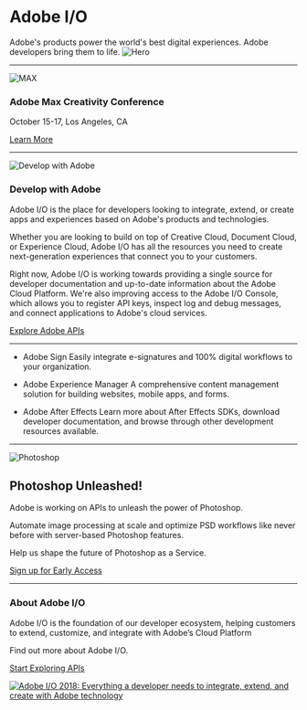 # Adobe I/O

Adobe's products power the world's best digital experiences. Adobe developers bring them to life.
![Hero](https://www.adobe.io/content/dam/adobeio/Home/hero_main.jpg/_jcr_content/renditions/original.transform/w1680/q80/img.jpg)

---
![MAX](https://www.adobe.io/content/dam/adobeio/Home/banners/max_banner_graphic.png)

### Adobe Max Creativity Conference

October 15-17, Los Angeles, CA

[Learn More](https://max.adobe.com)

---

![Develop with Adobe](https://www.adobe.io/content/udp/en/_jcr_content/contentbody/textandimage_1339034461/image.img.jpg/1535485210020.jpg)

### Develop with Adobe

Adobe I/O is the place for developers looking to integrate, extend, or create apps and experiences based on Adobe's products and technologies.

Whether you are looking to build on top of Creative Cloud, Document Cloud, or Experience Cloud, Adobe I/O has all the resources you need to create next-generation experiences that connect you to your customers.

Right now, Adobe I/O is working towards providing a single source for developer documentation and up-to-date information about the Adobe Cloud Platform. We're also improving access to the Adobe I/O Console, which allows you to register API keys, inspect log and debug messages, and connect applications to Adobe's cloud services.

[Explore Adobe APIs](https://www.adobe.io/apis.html)

---

* Adobe Sign
 Easily integrate e-signatures and 100% digital workflows to your organization.

* Adobe Experience Manager
 A comprehensive content management solution for building websites, mobile apps, and forms.

* Adobe After Effects
 Learn more about After Effects SDKs, download developer documentation, and browse through 
 other development resources available.
 
 ---
 
 ![Photoshop](https://www.adobe.io/content/dam/adobeio/apis/creativecloud/photoshop/ps_logo.svg)
 
 ## Photoshop Unleashed!
 
Adobe is working on APIs to unleash the power of Photoshop. 

Automate image processing at scale and optimize PSD workflows like never before with server-based Photoshop features.

Help us shape the future of Photoshop as a Service.

[Sign up for Early Access](https://photoshop.adobelanding.com/signup/)

---

### About Adobe I/O

Adobe I/O is the foundation of our developer ecosystem, helping customers to extend, customize, and integrate with Adobe’s Cloud Platform

Find out more about Adobe I/O.

[Start Exploring APIs](https://www.adobe.io/apis.html)

[![Adobe I/O 2018: Everything a developer needs to integrate, extend, and create with Adobe technology](https://img.youtube.com/vi/JgGC8m3SUKk/0.jpg)](https://www.youtube.com/watch?v=JgGC8m3SUKk)
